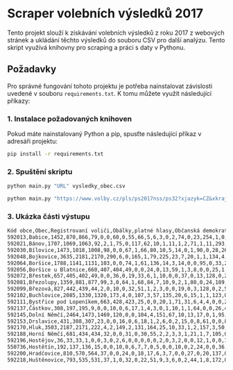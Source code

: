 # Scraper volebních výsledků 2017

Tento projekt slouží k získávání volebních výsledků z roku 2017 z webových stránek a ukládání těchto výsledků do souboru CSV pro další analýzu. Tento skript využívá knihovny pro scraping a práci s daty v Pythonu.

## Požadavky

Pro správné fungování tohoto projektu je potřeba nainstalovat závislosti uvedené v souboru `requirements.txt`. K tomu můžete využít následující příkazy:

### 1. Instalace požadovaných knihoven

Pokud máte nainstalovaný Python a pip, spusťte následující příkaz v adresáři projektu:

```bash
pip install -r requirements.txt

```

### 2. Spuštění skriptu
```bash
python main.py "URL" vysledky_obec.csv

python main.py "https://www.volby.cz/pls/ps2017nss/ps32?xjazyk=CZ&xkraj=13&xnumnuts=7202" vysledky_uherskehradiste.csv

```

### 3. Ukázka části výstupu

```bash
Kód obce,Obec,Registrovaní voliči,Obálky,platné hlasy,Občanská demokratická strana,Řád národa - Vlastenecká unie,CESTA ODPOVĚDNÉ SPOLEČNOSTI,Česká str.sociálně demokrat.,Radostné Česko,STAROSTOVÉ A NEZÁVISLÍ,Komunistická str.Čech a Moravy,Strana zelených,"ROZUMNÍ-stop migraci,diktát.EU",Strana svobodných občanů,Blok proti islam.-Obran.domova,Občanská demokratická aliance,Česká pirátská strana,Referendum o Evropské unii,TOP 09,ANO 2011,Dobrá volba 2016,SPR-Republ.str.Čsl. M.Sládka,Křesť.demokr.unie-Čs.str.lid.,REALISTÉ,SPORTOVCI,Dělnic.str.sociální spravedl.,Svob.a př.dem.-T.Okamura (SPD),Strana Práv Občanů
592013,Babice,1452,870,866,79,0,0,60,0,55,66,5,6,3,0,2,74,0,23,254,1,0,95,5,1,0,133,4
592021,Bánov,1707,1069,1063,92,2,1,75,0,117,62,10,1,11,1,2,71,1,11,293,1,0,148,6,0,0,156,2
592030,Bílovice,1473,1018,1008,98,0,0,67,1,66,80,10,5,14,0,1,90,0,28,264,0,2,147,4,3,1,92,35
592048,Bojkovice,3635,2181,2170,290,6,0,165,1,79,225,23,7,20,1,1,134,4,37,612,0,3,208,16,1,3,322,12
592064,Boršice,1788,1141,1131,103,0,0,74,1,61,136,14,3,14,0,0,95,0,33,279,2,0,199,4,1,1,108,3
592056,Boršice u Blatnice,660,407,404,49,0,0,24,0,13,59,1,3,8,0,0,25,1,9,95,0,2,73,1,1,0,39,1
592072,Břestek,657,405,402,49,0,0,36,0,19,33,6,1,10,0,0,37,0,13,128,0,2,27,4,0,0,37,0
592081,Březolupy,1359,881,877,99,3,0,64,1,68,84,7,10,9,2,1,80,0,24,189,0,2,87,22,1,1,112,11
592099,Březová,827,442,439,44,2,0,10,0,32,51,1,2,3,0,0,19,0,3,128,0,2,59,1,0,1,80,1
592102,Buchlovice,2085,1330,1320,173,4,0,107,3,57,135,20,6,15,1,1,123,0,38,358,1,3,129,5,1,1,131,8
592111,Bystřice pod Lopeníkem,663,428,423,25,0,0,20,1,71,31,6,4,4,0,0,25,0,2,105,0,2,40,1,1,1,81,3
592137,Částkov,308,197,195,9,0,0,10,0,6,17,1,4,3,0,1,10,1,1,64,0,0,26,4,0,0,38,0
592145,Dolní Němčí,2464,1473,1469,120,0,0,104,4,151,67,10,13,17,0,1,95,0,35,384,1,0,235,6,3,6,206,11
592153,Drslavice,431,308,307,23,0,0,16,0,6,18,1,2,6,0,2,15,0,8,61,0,0,87,1,0,0,54,7
592170,Hluk,3503,2187,2171,222,4,2,149,2,131,164,25,10,33,1,2,157,3,50,560,1,4,322,7,3,2,306,11
592188,Horní Němčí,681,434,434,32,0,0,31,0,30,55,2,2,3,3,1,21,1,7,105,0,1,42,10,0,2,82,4
592196,Hostějov,36,33,33,1,0,0,3,0,2,6,0,0,0,0,0,2,0,3,2,0,0,12,1,0,0,1,0
550736,Hostětín,192,137,136,15,0,0,10,0,6,7,7,0,5,0,0,10,0,2,24,0,0,36,2,0,0,12,0
592200,Hradčovice,810,570,564,37,0,0,24,0,18,17,6,3,7,0,0,27,0,20,137,0,0,149,4,0,2,59,54
592218,Huštěnovice,793,535,531,37,1,0,32,0,22,51,9,3,6,0,2,44,1,8,172,0,3,62,3,0,2,71,2




```
